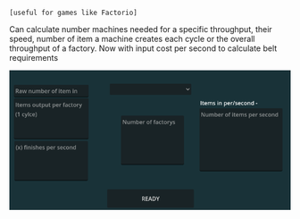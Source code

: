 `[useful for games like Factorio]`

Can calculate number machines needed for a specific throughput, their speed, number of item a machine creates each cycle or the overall throughput of a factory. Now with input cost per second to calculate belt requirements

![alt text](https://github.com/AaaaaaICO/Throughput-Calculator/blob/main/Other/Example.PNG "View Running")
